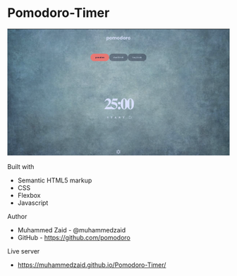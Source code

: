 # Pomodoro-Timer

![Design preview for the Password generator app coding challenge](./preview.png)


Built with

- Semantic HTML5 markup
- CSS
- Flexbox
- Javascript

Author

- Muhammed Zaid - @muhammedzaid
- GitHub - https://github.com/pomodoro

Live server

- https://muhammedzaid.github.io/Pomodoro-Timer/

